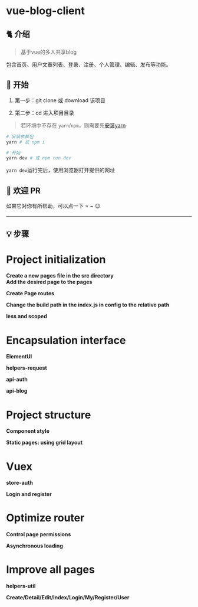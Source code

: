 # vue-blog-client

## 🐈 介绍

> 基于vue的多人共享blog

包含首页、用户文章列表、登录、注册、个人管理、编辑、发布等功能。

## 🚀 开始


1.  第一步：git clone 或 download 该项目

2.  第二步：cd 进入项目目录

> 若环境中不存在 `yarn`/`npm`，则需要先[安装yarn](https://yarnpkg.com/zh-Hans/docs/install)

```bash
# 安装依赖包
yarn # 或 npm i

# 开始
yarn dev # 或 npm run dev
```

`yarn dev`运行完后，使用浏览器打开提供的网址

## 👏 欢迎 PR 

如果它对你有所帮助，可以点一下   ⭐️ ~ 😉

---

## 💡 步骤

# Project initialization
**Create a new pages file in the src directory  
Add the desired page to the pages**

**Create Page routes**

**Change the build path in the index.js in config to the relative path**

**less and scoped**

# Encapsulation interface
**ElementUI**

**helpers-request**

**api-auth**

**api-blog**

# Project structure
**Component style**

**Static pages: using grid layout**

# Vuex
**store-auth**

**Login and register**

# Optimize router
**Control page permissions**

**Asynchronous loading**

# Improve all pages
**helpers-util**

**Create/Detail/Edit/Index/Login/My/Register/User**
